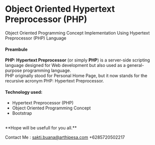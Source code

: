 # Object Oriented Hypertext Preprocessor (PHP)
Object Oriented Programming Concept Implementation 
Using Hypertext Preprocessor (PHP) Language
<br/>

<h4>Preambule</h4>
<p><b>PHP: Hypertext Preprocessor</b> (or simply <b>PHP</b>) is a server-side scripting language designed for Web development but also used as a general-purpose programming language.
<br/>PHP originally stood for Personal Home Page, but it now stands for the recursive acronym PHP: Hypertext Preprocessor.
</p>

<h4>Technology used:</h4>
<ul>
<li>Hypertext Preprocessor (PHP)</li>
<li>Object Oriented Programming Concept</li>
<li>Bootstrap</li>
</ul>
</br>
**Hope will be usefull for you all.**

Contact Me :
sakti.buana@arthipesa.com
+6285720502217